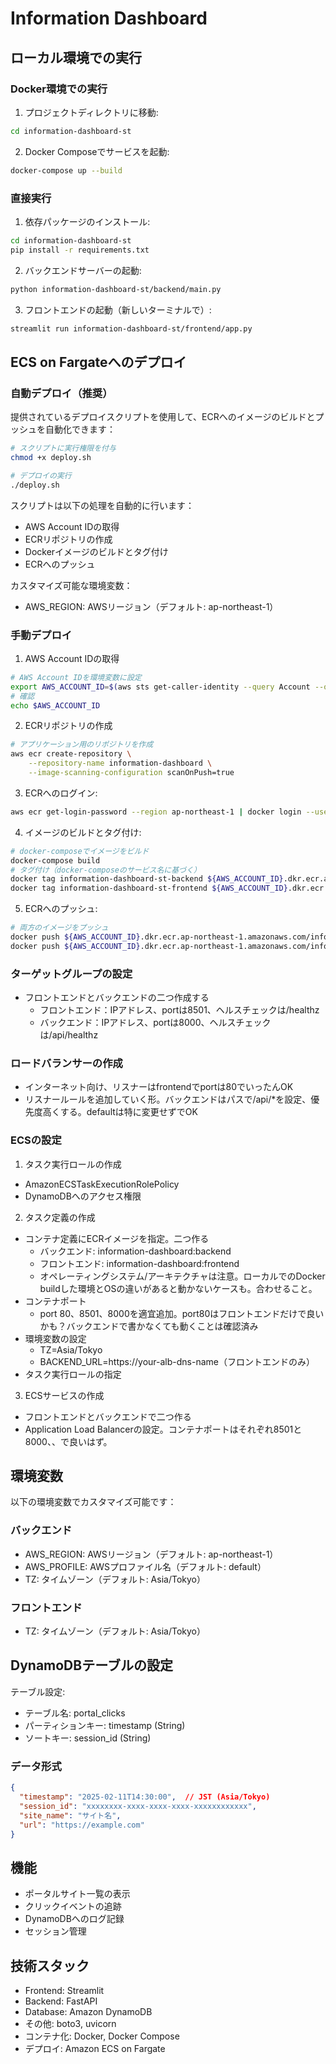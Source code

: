# Information Dashboard
## ローカル環境での実行
### Docker環境での実行
1. プロジェクトディレクトリに移動:
```bash
cd information-dashboard-st
```

2. Docker Composeでサービスを起動:
```bash
docker-compose up --build
```
### 直接実行
1. 依存パッケージのインストール:
```bash
cd information-dashboard-st
pip install -r requirements.txt
```

2. バックエンドサーバーの起動:
```bash
python information-dashboard-st/backend/main.py
```

3. フロントエンドの起動（新しいターミナルで）:
```bash
streamlit run information-dashboard-st/frontend/app.py
```

## ECS on Fargateへのデプロイ
### 自動デプロイ（推奨）
提供されているデプロイスクリプトを使用して、ECRへのイメージのビルドとプッシュを自動化できます：
```bash
# スクリプトに実行権限を付与
chmod +x deploy.sh

# デプロイの実行
./deploy.sh
```

スクリプトは以下の処理を自動的に行います：
- AWS Account IDの取得
- ECRリポジトリの作成
- Dockerイメージのビルドとタグ付け
- ECRへのプッシュ

カスタマイズ可能な環境変数：
- AWS_REGION: AWSリージョン（デフォルト: ap-northeast-1）

### 手動デプロイ
1. AWS Account IDの取得
```bash
# AWS Account IDを環境変数に設定
export AWS_ACCOUNT_ID=$(aws sts get-caller-identity --query Account --output text)
# 確認
echo $AWS_ACCOUNT_ID
```
2. ECRリポジトリの作成
```bash
# アプリケーション用のリポジトリを作成
aws ecr create-repository \
    --repository-name information-dashboard \
    --image-scanning-configuration scanOnPush=true
```
3. ECRへのログイン:
```bash
aws ecr get-login-password --region ap-northeast-1 | docker login --username AWS --password-stdin ${AWS_ACCOUNT_ID}.dkr.ecr.ap-northeast-1.amazonaws.com
```
4. イメージのビルドとタグ付け:
```bash
# docker-composeでイメージをビルド
docker-compose build
# タグ付け（docker-composeのサービス名に基づく）
docker tag information-dashboard-st-backend ${AWS_ACCOUNT_ID}.dkr.ecr.ap-northeast-1.amazonaws.com/information-dashboard:backend
docker tag information-dashboard-st-frontend ${AWS_ACCOUNT_ID}.dkr.ecr.ap-northeast-1.amazonaws.com/information-dashboard:frontend
```
5. ECRへのプッシュ:
```bash
# 両方のイメージをプッシュ
docker push ${AWS_ACCOUNT_ID}.dkr.ecr.ap-northeast-1.amazonaws.com/information-dashboard:backend
docker push ${AWS_ACCOUNT_ID}.dkr.ecr.ap-northeast-1.amazonaws.com/information-dashboard:frontend
```
### ターゲットグループの設定
- フロントエンドとバックエンドの二つ作成する
  - フロントエンド：IPアドレス、portは8501、ヘルスチェックは/healthz
  - バックエンド：IPアドレス、portは8000、ヘルスチェックは/api/healthz
### ロードバランサーの作成
- インターネット向け、リスナーはfrontendでportは80でいったんOK
- リスナールールを追加していく形。バックエンドはパスで/api/*を設定、優先度高くする。defaultは特に変更せずでOK
### ECSの設定
1. タスク実行ロールの作成
- AmazonECSTaskExecutionRolePolicy
- DynamoDBへのアクセス権限

2. タスク定義の作成
- コンテナ定義にECRイメージを指定。二つ作る
  - バックエンド: information-dashboard:backend
  - フロントエンド: information-dashboard:frontend
  - オペレーティングシステム/アーキテクチャは注意。ローカルでのDocker buildした環境とOSの違いがあると動かないケースも。合わせること。
- コンテナポート
  - port 80、8501、8000を適宜追加。port80はフロントエンドだけで良いかも？バックエンドで書かなくても動くことは確認済み
- 環境変数の設定
  - TZ=Asia/Tokyo
  - BACKEND_URL=https://your-alb-dns-name（フロントエンドのみ）
- タスク実行ロールの指定

3. ECSサービスの作成
- フロントエンドとバックエンドで二つ作る
- Application Load Balancerの設定。コンテナポートはそれぞれ8501と8000、、で良いはず。

## 環境変数
以下の環境変数でカスタマイズ可能です：

### バックエンド
- AWS_REGION: AWSリージョン（デフォルト: ap-northeast-1）
- AWS_PROFILE: AWSプロファイル名（デフォルト: default）
- TZ: タイムゾーン（デフォルト: Asia/Tokyo）

### フロントエンド
- TZ: タイムゾーン（デフォルト: Asia/Tokyo）

## DynamoDBテーブルの設定

テーブル設定:
- テーブル名: portal_clicks
- パーティションキー: timestamp (String)
- ソートキー: session_id (String)

### データ形式
```json
{
  "timestamp": "2025-02-11T14:30:00",  // JST (Asia/Tokyo)
  "session_id": "xxxxxxxx-xxxx-xxxx-xxxx-xxxxxxxxxxxx",
  "site_name": "サイト名",
  "url": "https://example.com"
}
```

## 機能
- ポータルサイト一覧の表示
- クリックイベントの追跡
- DynamoDBへのログ記録
- セッション管理

## 技術スタック
- Frontend: Streamlit
- Backend: FastAPI
- Database: Amazon DynamoDB
- その他: boto3, uvicorn
- コンテナ化: Docker, Docker Compose
- デプロイ: Amazon ECS on Fargate